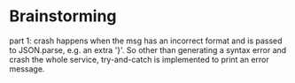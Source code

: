 # Brainstorming
part 1: 
crash happens when the msg has an incorrect format and is passed to JSON.parse, e.g. an extra '}'.
So other than generating a syntax error and crash the whole service, try-and-catch is implemented to print an error message.
